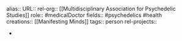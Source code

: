 alias::
URL::
rel-org:: [[Multidisciplinary Association for Psychedelic Studies]] 
role:: #medicalDoctor 
fields:: #psychedelics #health  
creations:: [[Manifesting Minds]] 
tags:: person
rel-projects::

-